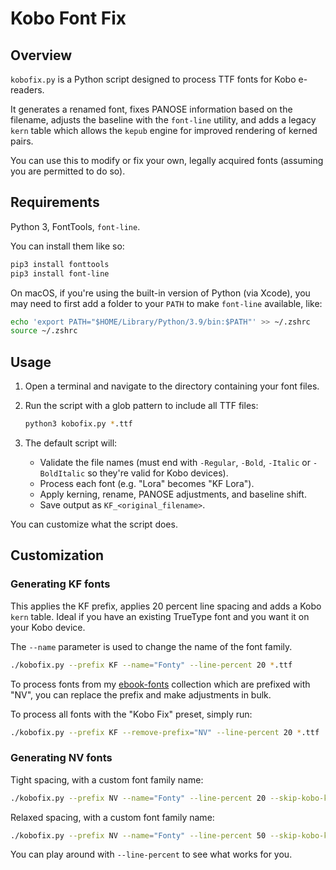 # Kobo Font Fix

## Overview

`kobofix.py` is a Python script designed to process TTF fonts for Kobo e-readers. 

It generates a renamed font, fixes PANOSE information based on the filename, adjusts the baseline with the `font-line` utility, and adds a legacy `kern` table which allows the `kepub` engine for improved rendering of kerned pairs.

You can use this to modify or fix your own, legally acquired fonts (assuming you are permitted to do so).

## Requirements

Python 3, FontTools, `font-line`.

You can install them like so:


```bash
pip3 install fonttools
pip3 install font-line
```

On macOS, if you're using the built-in version of Python (via Xcode), you may need to first add a folder to your `PATH` to make `font-line` available, like:

```bash
echo 'export PATH="$HOME/Library/Python/3.9/bin:$PATH"' >> ~/.zshrc
source ~/.zshrc
```

## Usage

1. Open a terminal and navigate to the directory containing your font files.
2. Run the script with a glob pattern to include all TTF files:

   ```bash
   python3 kobofix.py *.ttf
   ```
3. The default script will:

   * Validate the file names (must end with `-Regular`, `-Bold`, `-Italic` or `-BoldItalic` so they're valid for Kobo devices).
   * Process each font (e.g. "Lora" becomes "KF Lora").
   * Apply kerning, rename, PANOSE adjustments, and baseline shift.
   * Save output as `KF_<original_filename>`.

You can customize what the script does.

## Customization

### Generating KF fonts

This applies the KF prefix, applies 20 percent line spacing and adds a Kobo `kern` table. Ideal if you have an existing TrueType font and you want it on your Kobo device.

The `--name` parameter is used to change the name of the font family.

```bash
./kobofix.py --prefix KF --name="Fonty" --line-percent 20 *.ttf
```

To process fonts from my [ebook-fonts](https://github.com/nicoverbruggen/ebook-fonts) collection which are prefixed with "NV", you can replace the prefix and make adjustments in bulk. 

To process all fonts with the "Kobo Fix" preset, simply run:

```bash
./kobofix.py --prefix KF --remove-prefix="NV" --line-percent 20 *.ttf
```

### Generating NV fonts

Tight spacing, with a custom font family name:

```bash
./kobofix.py --prefix NV --name="Fonty" --line-percent 20 --skip-kobo-kern *.ttf
```

Relaxed spacing, with a custom font family name:

```bash
./kobofix.py --prefix NV --name="Fonty" --line-percent 50 --skip-kobo-kern *.ttf
```

You can play around with `--line-percent` to see what works for you.
